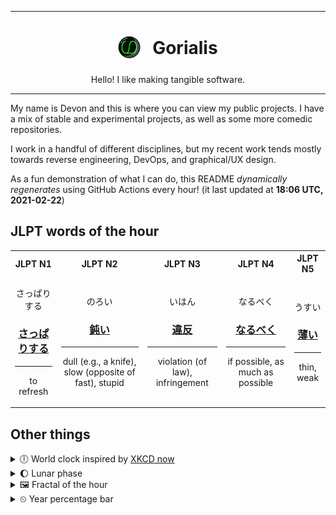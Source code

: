 ***

<h1 align="center">
<sub>
    <img src="readme/resources/avatar.png" height="36">
</sub>
&nbsp;
Gorialis
</h1>
<p align="center">
Hello! I like making tangible software.
</p>

***

My name is Devon and this is where you can view my public projects. I have a mix of stable and experimental projects, as well as some more comedic repositories.

I work in a handful of different disciplines, but my recent work tends mostly towards reverse engineering, DevOps, and graphical/UX design.

As a fun demonstration of what I can do, this README *dynamically regenerates* using GitHub Actions every hour! (it last updated at **18:06 UTC, 2021-02-22**)

<h2>JLPT words of the hour</h2>
<table>
    <tr>
        <th>JLPT N1</th>
        <th>JLPT N2</th>
        <th>JLPT N3</th>
        <th>JLPT N4</th>
        <th>JLPT N5</th>
    </tr>
    <tr>
        <td>
            <p align="center">さっぱりする</p>
            <h3 align="center"><b><a href="https://jisho.org/search/%E3%81%95%E3%81%A3%E3%81%B1%E3%82%8A%E3%81%99%E3%82%8B">さっぱりする</a></b></h3>
            <hr>
            <p align="center">to refresh</p>
        </td>
        <td>
            <p align="center">のろい</p>
            <h3 align="center"><b><a href="https://jisho.org/search/%E9%88%8D%E3%81%84">鈍い</a></b></h3>
            <hr>
            <p align="center">dull (e.g.,<wbr> a knife),<wbr> slow (opposite of fast),<wbr> stupid</p>
        </td>
        <td>
            <p align="center">いはん</p>
            <h3 align="center"><b><a href="https://jisho.org/search/%E9%81%95%E5%8F%8D">違反</a></b></h3>
            <hr>
            <p align="center">violation (of law),<wbr> infringement</p>
        </td>
        <td>
            <p align="center">なるべく</p>
            <h3 align="center"><b><a href="https://jisho.org/search/%E3%81%AA%E3%82%8B%E3%81%B9%E3%81%8F">なるべく</a></b></h3>
            <hr>
            <p align="center">if possible,<wbr> as much as possible</p>
        </td>
        <td>
            <p align="center">うすい</p>
            <h3 align="center"><b><a href="https://jisho.org/search/%E8%96%84%E3%81%84">薄い</a></b></h3>
            <hr>
            <p align="center">thin,<wbr> weak</p>
        </td>
    </tr>
</table>

<h2>Other things</h2>
<details>
<summary>🕕  World clock inspired by <a href="https://xkcd.com/now">XKCD now</a></summary>

> <img src="generated/now.png" width="512">

</details>
<details>
<summary>🌔 Lunar phase</summary>

The moon is approximately 39.34% through its phase (Waxing Gibbous).

</details>
<details>
<summary>&#x1f5bc; Fractal of the hour</summary>

> <img src="generated/fractal.png" width="512">

</details>
<details>
<summary>&#x23f2; Year percentage bar</summary>
<pre><code>2021 [██▁▁▁▁▁▁▁▁▁▁▁▁▁▁▁▁▁▁] 14.45%</code></pre>
</details>
